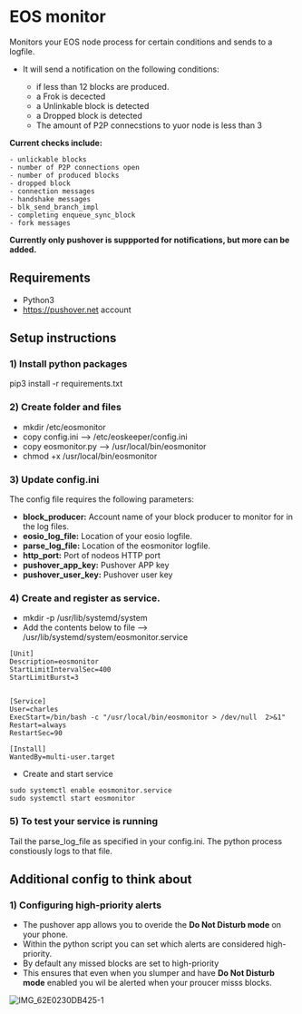 # EOS monitor

Monitors your EOS node process for certain conditions and sends to a logfile.
- It will send a notification on the following conditions:

    - if less than 12 blocks are produced.
    - a Frok is decected
    - a Unlinkable block is detected
    - a Dropped block is detected
    - The amount of P2P connecstions to yuor node is less than 3

**Current checks include:**

    - unlickable blocks 
    - number of P2P connections open
    - number of produced blocks
    - dropped block
    - connection messages
    - handshake messages
    - blk_send_branch_impl
    - completing enqueue_sync_block
    - fork messages 

**Currently only pushover is suppported for notifications, but more can be added.**



## Requirements

- Python3
- https://pushover.net account


## Setup instructions

### 1) Install python packages

pip3 install -r requirements.txt


### 2) Create folder and files

- mkdir /etc/eosmonitor 
- copy config.ini --> /etc/eoskeeper/config.ini
- copy eosmonitor.py --> /usr/local/bin/eosmonitor
- chmod +x /usr/local/bin/eosmonitor

### 3) Update config.ini

The config file requires the following parameters:

- **block_producer:** Account name of your block producer to monitor for in the log files. 
- **eosio_log_file:** Location of your eosio logfile.
- **parse_log_file:** Location of the eosmonitor logfile.
- **http_port:** Port of nodeos HTTP port
- **pushover_app_key:** Pushover APP key
- **pushover_user_key:** Pushover user key


### 4) Create and register as service. 

- mkdir -p /usr/lib/systemd/system 
- Add the contents below to file --> /usr/lib/systemd/system/eosmonitor.service

```
[Unit]
Description=eosmonitor
StartLimitIntervalSec=400
StartLimitBurst=3


[Service]
User=charles
ExecStart=/bin/bash -c "/usr/local/bin/eosmonitor > /dev/null  2>&1"
Restart=always
RestartSec=90

[Install]
WantedBy=multi-user.target
```

- Create and start service
```
sudo systemctl enable eosmonitor.service
sudo systemctl start eosmonitor 
```

### 5) To test your service is running

Tail the parse_log_file as specified in your config.ini. 
The python process constiously logs to that file.


## Additional config to think about


### 1) Configuring high-priority alerts 

- The pushover app allows you to overide the **Do Not Disturb mode** on your phone. 
- Within the python script you can set which alerts are considered high-priority. 
- By default any missed blocks are set to high-priority
- This ensures that even when you slumper and have **Do Not Disturb mode** enabled you wil be alerted when your proucer misss blocks.

![IMG_62E0230DB425-1](https://user-images.githubusercontent.com/6784287/131241185-5a82e583-6ae0-4b47-a41a-d6feaf799062.jpeg)
